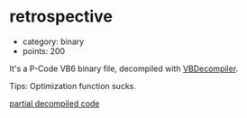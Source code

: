 # retrospective

- category: binary
- points: 200

It's a P-Code VB6 binary file, decompiled with [VBDecompiler](https://www.vb-decompiler.org/).

Tips: Optimization function sucks.

[partial decompiled code](retrospective.vb)

